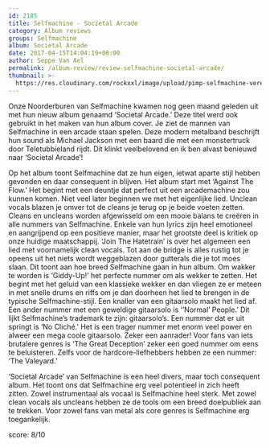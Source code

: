 ```yaml
---
id: 2185
title: Selfmachine - Societal Arcade
category: Album reviews
groups: Selfmachine
album: Societal Arcade
date: 2017-04-15T14:04:19+00:00
author: Seppe Van Ael
permalink: /album-review/review-selfmachine-societal-arcade/
thumbnail: >-
  https://res.cloudinary.com/rockxxl/image/upload/pimp-selfmachine-verena.jpg
---
```

Onze Noorderburen van Selfmachine kwamen nog geen maand geleden uit met hun nieuw album genaamd ‘Societal Arcade.’ Deze titel werd ook gebruikt in het maken van hun album cover. Je ziet de mannen van Selfmachine in een arcade staan spelen. Deze modern metalband beschrijft hun sound als Michael Jackson met een baard die met een monstertruck door Teletubbieland rijdt. Dit klinkt veelbelovend en ik ben alvast benieuwd naar ‘Societal Arcade’!

Op het album toont Selfmachine dat ze hun eigen, ietwat aparte stijl hebben gevonden en daar consequent in blijven. Het album start met ‘Against The Flow.’ Het begint met een deuntje dat perfect uit een arcademachine zou kunnen komen. Niet veel later beginnen we met het eigenlijke lied. Unclean vocals blazen je omver tot de cleans je terug op je beide voeten zetten. Cleans en uncleans worden afgewisseld om een mooie balans te creëren in alle nummers van Selfmachine. Enkele van hun lyrics zijn heel emotioneel en aangrijpend op een positieve manier, maar het grootste deel is kritiek op onze huidige maatschappij. ‘Join The Hatetrain’ is over het algemeen een lied met voornamelijk clean vocals. Tot aan de bridge is alles rustig tot je opeens uit het niets wordt weggeblazen door gutterals die je tot moes slaan. Dit toont aan hoe breed Selfmachine gaan in hun album. Om wakker te worden is ‘Giddy-Up!’ het perfecte nummer om als wekker te zetten. Het begint met het geluid van een klassieke wekker en dan vliegen ze er meteen in met snelle drums en riffs om je dan doorheen het lied te brengen in de typische Selfmachine-stijl. Een knaller van een gitaarsolo maakt het lied af. Een ander nummer met een geweldige gitaarsolo is ‘’Normal’ People.’ Dit lijkt Selfmachine’s trademark te zijn: gitaarsolo’s. Een nummer dat er uit springt is ‘No Cliché.’ Het is een trager nummer met enorm veel power en alweer een mega coole gitaarsolo. Zeker een aanrader! Voor fans van iets brutalere genres is ‘The Great Deception’ zeker een goed nummer om eens te beluisteren. Zelfs voor de hardcore-liefhebbers hebben ze een nummer: ‘The Valeyard.’

‘Societal Arcade’ van Selfmachine is een heel divers, maar toch consequent album. Het toont ons dat Selfmachine erg veel potentieel in zich heeft zitten. Zowel instrumentaal als vocaal is Selfmachine heel sterk. Met zowel clean vocals als uncleans hebben ze de tools om een breed doelpubliek aan te trekken. Voor zowel fans van metal als core genres is Selfmachine erg toegankelijk.

score: 8/10


